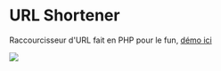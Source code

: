 # URL Shortener
Raccourcisseur d'URL fait en PHP pour le fun, <a href="http://myshrt.tk">démo ici</a>

<img src="https://i.imgur.com/VZ8Socr.png">
